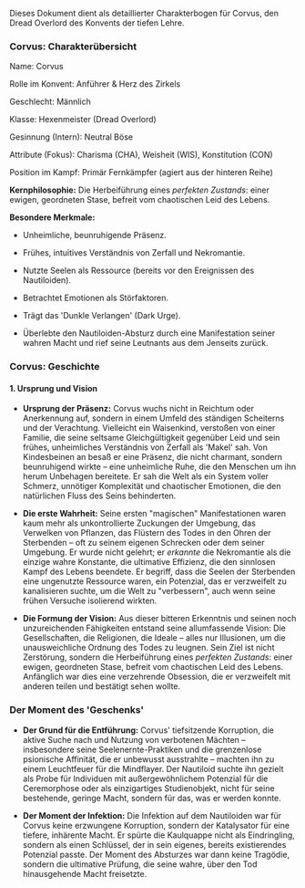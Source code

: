 Dieses Dokument dient als detaillierter Charakterbogen für Corvus, den Dread Overlord des Konvents der tiefen Lehre.

### Corvus: Charakterübersicht

Name: Corvus

Rolle im Konvent: Anführer & Herz des Zirkels

Geschlecht: Männlich

Klasse: Hexenmeister (Dread Overlord)

Gesinnung (Intern): Neutral Böse

Attribute (Fokus): Charisma (CHA), Weisheit (WIS), Konstitution (CON)

Position im Kampf: Primär Fernkämpfer (agiert aus der hinteren Reihe)

**Kernphilosophie:** Die Herbeiführung eines _perfekten Zustands_: einer ewigen, geordneten Stase, befreit vom chaotischen Leid des Lebens.

**Besondere Merkmale:**

- Unheimliche, beunruhigende Präsenz.
    
- Frühes, intuitives Verständnis von Zerfall und Nekromantie.
    
- Nutzte Seelen als Ressource (bereits vor den Ereignissen des Nautiloiden).
    
- Betrachtet Emotionen als Störfaktoren.
    
- Trägt das 'Dunkle Verlangen' (Dark Urge).
    
- Überlebte den Nautiloiden-Absturz durch eine Manifestation seiner wahren Macht und rief seine Leutnants aus dem Jenseits zurück.
    

### Corvus: Geschichte

#### 1. Ursprung und Vision

- **Ursprung der Präsenz:** Corvus wuchs nicht in Reichtum oder Anerkennung auf, sondern in einem Umfeld des ständigen Scheiterns und der Verachtung. Vielleicht ein Waisenkind, verstoßen von einer Familie, die seine seltsame Gleichgültigkeit gegenüber Leid und sein frühes, unheimliches Verständnis von Zerfall als 'Makel' sah. Von Kindesbeinen an besaß er eine Präsenz, die nicht charmant, sondern beunruhigend wirkte – eine unheimliche Ruhe, die den Menschen um ihn herum Unbehagen bereitete. Er sah die Welt als ein System voller Schmerz, unnötiger Komplexität und chaotischer Emotionen, die den natürlichen Fluss des Seins behinderten.
    
- **Die erste Wahrheit:** Seine ersten "magischen" Manifestationen waren kaum mehr als unkontrollierte Zuckungen der Umgebung, das Verwelken von Pflanzen, das Flüstern des Todes in den Ohren der Sterbenden – oft zu seinem eigenen Schrecken oder dem seiner Umgebung. Er wurde nicht gelehrt; er _erkannte_ die Nekromantie als die einzige wahre Konstante, die ultimative Effizienz, die den sinnlosen Kampf des Lebens beendete. Er begriff, dass die Seelen der Sterbenden eine ungenutzte Ressource waren, ein Potenzial, das er verzweifelt zu kanalisieren suchte, um die Welt zu "verbessern", auch wenn seine frühen Versuche isolierend wirkten.
    
- **Die Formung der Vision:** Aus dieser bitteren Erkenntnis und seinen noch unzureichenden Fähigkeiten entstand seine allumfassende Vision: Die Gesellschaften, die Religionen, die Ideale – alles nur Illusionen, um die unausweichliche Ordnung des Todes zu leugnen. Sein Ziel ist nicht Zerstörung, sondern die Herbeiführung eines _perfekten Zustands_: einer ewigen, geordneten Stase, befreit vom chaotischen Leid des Lebens. Anfänglich war dies eine verzehrende Obsession, die er verzweifelt mit anderen teilen und bestätigt sehen wollte.
    

### Der Moment des 'Geschenks'

- **Der Grund für die Entführung:** Corvus' tiefsitzende Korruption, die aktive Suche nach und Nutzung von verbotenen Mächten – insbesondere seine Seelenernte-Praktiken und die grenzenlose psionische Affinität, die er unbewusst ausstrahlte – machten ihn zu einem Leuchtfeuer für die Mindflayer. Der Nautiloid suchte ihn gezielt als Probe für Individuen mit außergewöhnlichem Potenzial für die Ceremorphose oder als einzigartiges Studienobjekt, nicht für seine bestehende, geringe Macht, sondern für das, was er werden konnte.
    
- **Der Moment der Infektion:** Die Infektion auf dem Nautiloiden war für Corvus keine erzwungene Korruption, sondern der Katalysator für eine tiefere, inhärente Macht. Er spürte die Kaulquappe nicht als Eindringling, sondern als einen Schlüssel, der in sein eigenes, bereits existierendes Potenzial passte. Der Moment des Absturzes war dann keine Tragödie, sondern die ultimative Prüfung, die seine wahre, über den Tod hinausgehende Macht freisetzte.